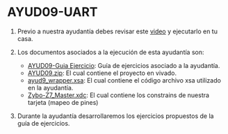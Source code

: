 # AYUD09-UART
1. Previo a nuestra ayudantía debes revisar este [video](https://youtu.be/3dn__gzqBcg) y ejecutarlo en tu casa.
2. Los documentos asociados a la ejecución de esta ayudantía son:
    * [AYUD09-Guia Ejercicio](AYUD09_UART.pdf):  Guía de ejercicios asociado a la ayudantía. 
    * [AYUD09.zip](AYUD09.zip): El cual contiene el proyecto en vivado.
    * [ayud9_wrapper.xsa](ayud9_wrapper.xsa): El cual contiene el código archivo xsa utilizado en la ayudantía.  
    * [Zybo-Z7_Master.xdc](Zybo-Z7-Master.xdc):  El cual contiene los constrains de nuestra tarjeta (mapeo de pines)
   
3. Durante la ayudantía desarrollaremos los ejercicios propuestos de la guía de ejercicios.

